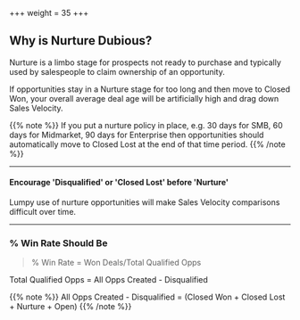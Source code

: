 +++
weight = 35
+++

## Why is Nurture Dubious?

Nurture is a limbo stage for prospects not ready to purchase and typically used by salespeople to claim ownership of an opportunity.

If opportunities stay in a Nurture stage for too long and then move to Closed Won, your overall average deal age will be artificially high and drag down Sales Velocity. 

{{% note %}}
If you put a nurture policy in place, e.g. 30 days for SMB, 60 days for Midmarket, 90 days for Enterprise then opportunities should automatically move to Closed Lost at the end of that time period.
{{% /note %}}

___

#### Encourage 'Disqualified' or 'Closed Lost' before 'Nurture'
Lumpy use of nurture opportunities will make Sales Velocity comparisons difficult over time.

___

### % Win Rate Should Be

>% Win Rate = Won Deals/Total Qualified Opps

Total Qualified Opps = All Opps Created - Disqualified<br>

{{% note %}}
All Opps Created - Disqualified = (Closed Won + Closed Lost + Nurture + Open)
{{% /note %}}
